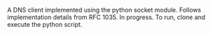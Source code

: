A DNS client implemented using the python socket module. Follows implementation details from RFC 1035. In progress. To run, clone and execute the python script. 
